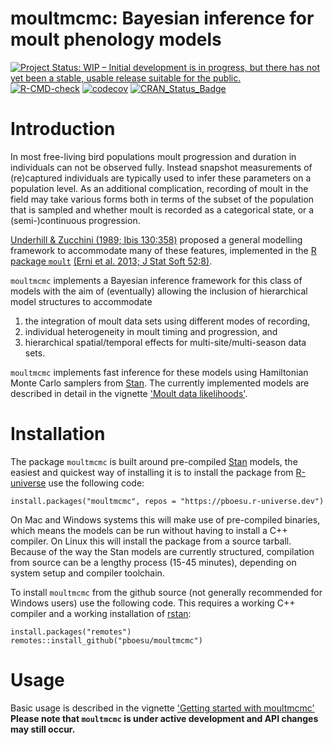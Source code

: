 # moultmcmc: Bayesian inference for moult phenology models

<!-- badges: start -->
[![Project Status: WIP – Initial development is in progress, but there has not yet been a stable, usable release suitable for the public.](https://www.repostatus.org/badges/latest/wip.svg)](https://www.repostatus.org/#wip)
[![R-CMD-check](https://github.com/pboesu/moultmcmc/workflows/R-CMD-check/badge.svg)](https://github.com/pboesu/moultmcmc/actions)
[![codecov](https://codecov.io/gh/pboesu/moultmcmc/branch/master/graph/badge.svg?token=Y7PB0302FH)](https://codecov.io/gh/pboesu/moultmcmc)
[![CRAN\_Status\_Badge](http://www.r-pkg.org/badges/version/moultmcmc)]()
<!-- badges: end -->

# Introduction
In most free-living bird populations moult progression and duration in individuals can not be observed fully.
Instead snapshot measurements of (re)captured individuals are typically used to infer these parameters on a population level.
As an additional complication, recording of moult in the field may take various forms both in terms of the subset of the population that is sampled and whether moult is recorded as a categorical state, or a (semi-)continuous progression.

[Underhill & Zucchini (1989; Ibis 130:358)](https://doi.org/10.1111/j.1474-919X.1988.tb00993.x) proposed a general modelling framework to accommodate many of these features, implemented in the [R package `moult`](https://cran.r-project.org/package=moult) [(Erni et al. 2013; J Stat Soft 52:8)](http://dx.doi.org/10.18637/jss.v052.i08).
<!--A related approach based on the probit GLM was suggested by [Rothery & Newton (2002; Ibis 144:526)](http://dx.doi.org/10.1046/j.1474-919X.2002.00072.x) for use with categorical moult data, allowing for separate variances on start and end dates.
Both models are special cases of more general categorical regression models.    -->

`moultmcmc` implements a Bayesian inference framework for this class of models with the aim of (eventually) allowing the inclusion of hierarchical model structures to accommodate 
1) the integration of moult data sets using different modes of recording, 
2) individual heterogeneity in moult timing and progression, and 
3) hierarchical spatial/temporal effects for multi-site/multi-season data sets.

`moultmcmc` implements fast inference for these models using Hamiltonian Monte Carlo samplers from [Stan](https://mc-stan.org/). The currently implemented models are described in detail in the vignette ['Moult data likelihoods'](https://pboesu.github.io/moultmcmc/articles/moult-likelihoods.html).

# Installation
The package `moultmcmc` is built around pre-compiled [Stan](https://mc-stan.org/) models, the easiest and quickest way of installing it is to install the package from [R-universe](https://pboesu.r-universe.dev/) use the following code:

```
install.packages("moultmcmc", repos = "https://pboesu.r-universe.dev")
```
On Mac and Windows systems this will make use of pre-compiled binaries, which means the models can be run  without having to install a C++ compiler. On Linux this will install the package from a source tarball. Because of the way the Stan models are currently structured, compilation from source can be a lengthy process (15-45 minutes), depending on system setup and compiler toolchain.

To install `moultmcmc` from the github source (not generally recommended for Windows users) use the following code. This requires a working C++ compiler and a working installation of [rstan](https://mc-stan.org/rstan):

```
install.packages("remotes")
remotes::install_github("pboesu/moultmcmc")
```

# Usage
Basic usage is described in the vignette ['Getting started with moultmcmc'](https://pboesu.github.io/moultmcmc/articles/getting-started.html)    
**Please note that `moultmcmc` is under active development and API changes may still occur.**


